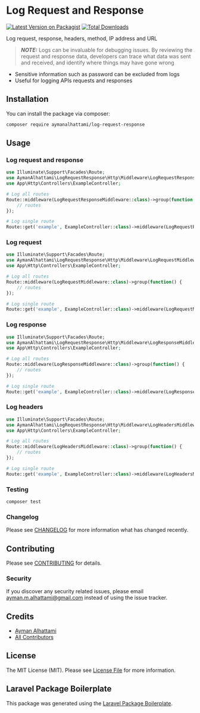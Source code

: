 # Log Request and Response 

[![Latest Version on Packagist](https://img.shields.io/packagist/v/aymanalhattami/log-request-response.svg?style=flat-square)](https://packagist.org/packages/aymanalhattami/log-request-response)
[![Total Downloads](https://img.shields.io/packagist/dt/aymanalhattami/log-request-response.svg?style=flat-square)](https://packagist.org/packages/aymanalhattami/log-request-response)


Log request, response, headers, method, IP address and URL

> **_NOTE:_**
Logs can be invaluable for debugging issues. By reviewing the request and response data, developers can trace what data was sent and received, and identify where things may have gone wrong


* Sensitive information such as password can be excluded from logs
* Useful for logging APIs requests and responses

## Installation

You can install the package via composer:

```bash
composer require aymanalhattami/log-request-response
```

## Usage
### Log request and response

```php
use Illuminate\Support\Facades\Route;
use AymanAlhattami\LogRequestResponse\Http\Middleware\LogRequestResponseMiddleware;
use App\Http\Controllers\ExampleController;

# Log all routes
Route::middleware(LogRequestResponseMiddleware::class)->group(function() {
    // routes
});

# Log single route
Route::get('example', ExampleController::class)->middleware(LogRequestResponseMiddleware::class);
```

### Log request

```php
use Illuminate\Support\Facades\Route;
use AymanAlhattami\LogRequestResponse\Http\Middleware\LogRequestMiddleware;
use App\Http\Controllers\ExampleController;

# Log all routes
Route::middleware(LogRequestMiddleware::class)->group(function() {
    // routes
});

# Log single route
Route::get('example', ExampleController::class)->middleware(LogRequestMiddleware::class);
```

### Log response

```php
use Illuminate\Support\Facades\Route;
use AymanAlhattami\LogRequestResponse\Http\Middleware\LogResponseMiddleware;
use App\Http\Controllers\ExampleController;

# Log all routes
Route::middleware(LogResponseMiddleware::class)->group(function() {
    // routes
});

# Log single route
Route::get('example', ExampleController::class)->middleware(LogResponseMiddleware::class);
```

### Log headers

```php
use Illuminate\Support\Facades\Route;
use AymanAlhattami\LogRequestResponse\Http\Middleware\LogHeadersMiddleware;
use App\Http\Controllers\ExampleController;

# Log all routes
Route::middleware(LogHeadersMiddleware::class)->group(function() {
    // routes
});

# Log single route
Route::get('example', ExampleController::class)->middleware(LogHeadersMiddleware::class);
```

### Testing

```bash
composer test
```

### Changelog

Please see [CHANGELOG](CHANGELOG.md) for more information what has changed recently.

## Contributing

Please see [CONTRIBUTING](CONTRIBUTING.md) for details.

### Security

If you discover any security related issues, please email ayman.m.alhattami@gmail.com instead of using the issue tracker.

## Credits

-   [Ayman Alhattami](https://github.com/aymanalhattami)
-   [All Contributors](../../contributors)

## License

The MIT License (MIT). Please see [License File](LICENSE.md) for more information.

## Laravel Package Boilerplate

This package was generated using the [Laravel Package Boilerplate](https://laravelpackageboilerplate.com).
